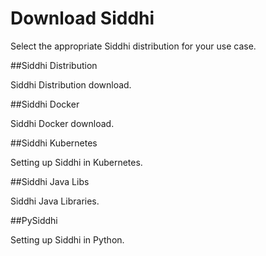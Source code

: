 # Download Siddhi

<script src="assets/js/redirect-download.js"></script>

Select the appropriate Siddhi distribution for your use case. 

##Siddhi Distribution 

Siddhi Distribution download.

##Siddhi Docker 

Siddhi Docker download.

##Siddhi Kubernetes 

Setting up Siddhi in Kubernetes.

##Siddhi Java Libs 

Siddhi Java Libraries. 

##PySiddhi

Setting up Siddhi in Python.



